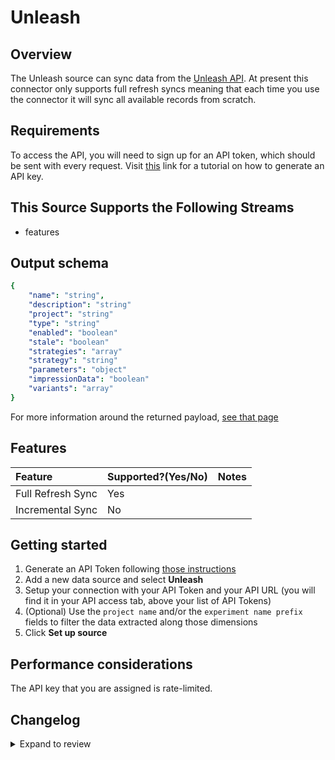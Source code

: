 # Unleash

## Overview

The Unleash source can sync data from the [Unleash API](https://docs.getunleash.io/reference/api/legacy/unleash). At present this connector only supports full refresh syncs meaning that each time you use the connector it will sync all available records from scratch.

## Requirements

To access the API, you will need to sign up for an API token, which should be sent with every request. Visit [this](https://docs.getunleash.io/how-to/how-to-create-api-tokens) link for a tutorial on how to generate an API key.

## This Source Supports the Following Streams

- features

## Output schema

```yaml
{
    "name": "string",
    "description": "string"
    "project": "string"
    "type": "string"
    "enabled": "boolean"
    "stale": "boolean"
    "strategies": "array"
    "strategy": "string"
    "parameters": "object"
    "impressionData": "boolean"
    "variants": "array"
}
```

For more information around the returned payload, [see that page](https://docs.getunleash.io/reference/api/legacy/unleash/client/features)

## Features

| Feature           | Supported?\(Yes/No\) | Notes |
| :---------------- | :------------------- | :---- |
| Full Refresh Sync | Yes                  |       |
| Incremental Sync  | No                   |       |

## Getting started

1. Generate an API Token following [those instructions](https://docs.getunleash.io/how-to/how-to-create-api-tokens)
2. Add a new data source and select **Unleash**
3. Setup your connection with your API Token and your API URL (you will find it in your API access tab, above your list of API Tokens)
4. (Optional) Use the `project name` and/or the `experiment name prefix` fields to filter the data extracted along those dimensions
5. Click **Set up source**

## Performance considerations

The API key that you are assigned is rate-limited.

## Changelog

<details>
  <summary>Expand to review</summary>

| Version | Date       | Pull Request                                              | Subject                               |
| :------ | :--------- | :-------------------------------------------------------- | :------------------------------------ |
| 0.2.24 | 2025-09-30 | [61220](https://github.com/airbytehq/airbyte/pull/61220) | Update dependencies |
| 0.2.23 | 2025-05-24 | [60769](https://github.com/airbytehq/airbyte/pull/60769) | Update dependencies |
| 0.2.22 | 2025-05-10 | [59915](https://github.com/airbytehq/airbyte/pull/59915) | Update dependencies |
| 0.2.21 | 2025-05-04 | [59529](https://github.com/airbytehq/airbyte/pull/59529) | Update dependencies |
| 0.2.20 | 2025-04-26 | [58925](https://github.com/airbytehq/airbyte/pull/58925) | Update dependencies |
| 0.2.19 | 2025-04-20 | [58578](https://github.com/airbytehq/airbyte/pull/58578) | Update dependencies |
| 0.2.18 | 2025-04-12 | [58013](https://github.com/airbytehq/airbyte/pull/58013) | Update dependencies |
| 0.2.17 | 2025-04-05 | [57468](https://github.com/airbytehq/airbyte/pull/57468) | Update dependencies |
| 0.2.16 | 2025-03-29 | [56828](https://github.com/airbytehq/airbyte/pull/56828) | Update dependencies |
| 0.2.15 | 2025-03-22 | [56274](https://github.com/airbytehq/airbyte/pull/56274) | Update dependencies |
| 0.2.14 | 2025-03-08 | [55587](https://github.com/airbytehq/airbyte/pull/55587) | Update dependencies |
| 0.2.13 | 2025-03-01 | [55139](https://github.com/airbytehq/airbyte/pull/55139) | Update dependencies |
| 0.2.12 | 2025-02-22 | [54503](https://github.com/airbytehq/airbyte/pull/54503) | Update dependencies |
| 0.2.11 | 2025-02-15 | [54062](https://github.com/airbytehq/airbyte/pull/54062) | Update dependencies |
| 0.2.10 | 2025-02-08 | [53524](https://github.com/airbytehq/airbyte/pull/53524) | Update dependencies |
| 0.2.9 | 2025-02-01 | [53051](https://github.com/airbytehq/airbyte/pull/53051) | Update dependencies |
| 0.2.8 | 2025-01-25 | [52420](https://github.com/airbytehq/airbyte/pull/52420) | Update dependencies |
| 0.2.7 | 2025-01-18 | [52014](https://github.com/airbytehq/airbyte/pull/52014) | Update dependencies |
| 0.2.6 | 2025-01-11 | [51405](https://github.com/airbytehq/airbyte/pull/51405) | Update dependencies |
| 0.2.5 | 2024-12-28 | [50802](https://github.com/airbytehq/airbyte/pull/50802) | Update dependencies |
| 0.2.4 | 2024-12-21 | [50369](https://github.com/airbytehq/airbyte/pull/50369) | Update dependencies |
| 0.2.3 | 2024-12-14 | [49764](https://github.com/airbytehq/airbyte/pull/49764) | Update dependencies |
| 0.2.2 | 2024-12-12 | [49413](https://github.com/airbytehq/airbyte/pull/49413) | Update dependencies |
| 0.2.1 | 2024-12-11 | [48326](https://github.com/airbytehq/airbyte/pull/48326) | Starting with this version, the Docker image is now rootless. Please note that this and future versions will not be compatible with Airbyte versions earlier than 0.64 |
| 0.2.0 | 2024-10-06 | [46525](https://github.com/airbytehq/airbyte/pull/46525) | Converting to manifest-only format |
| 0.1.18 | 2024-10-05 | [46490](https://github.com/airbytehq/airbyte/pull/46490) | Update dependencies |
| 0.1.17 | 2024-09-28 | [46113](https://github.com/airbytehq/airbyte/pull/46113) | Update dependencies |
| 0.1.16 | 2024-09-21 | [45817](https://github.com/airbytehq/airbyte/pull/45817) | Update dependencies |
| 0.1.15 | 2024-09-14 | [45295](https://github.com/airbytehq/airbyte/pull/45295) | Update dependencies |
| 0.1.14 | 2024-08-31 | [45004](https://github.com/airbytehq/airbyte/pull/45004) | Update dependencies |
| 0.1.13 | 2024-08-24 | [44685](https://github.com/airbytehq/airbyte/pull/44685) | Update dependencies |
| 0.1.12 | 2024-08-17 | [44356](https://github.com/airbytehq/airbyte/pull/44356) | Update dependencies |
| 0.1.11 | 2024-08-10 | [43609](https://github.com/airbytehq/airbyte/pull/43609) | Update dependencies |
| 0.1.10 | 2024-08-03 | [43122](https://github.com/airbytehq/airbyte/pull/43122) | Update dependencies |
| 0.1.9 | 2024-07-27 | [42598](https://github.com/airbytehq/airbyte/pull/42598) | Update dependencies |
| 0.1.8 | 2024-07-20 | [42217](https://github.com/airbytehq/airbyte/pull/42217) | Update dependencies |
| 0.1.7 | 2024-07-13 | [41870](https://github.com/airbytehq/airbyte/pull/41870) | Update dependencies |
| 0.1.6 | 2024-07-10 | [41554](https://github.com/airbytehq/airbyte/pull/41554) | Update dependencies |
| 0.1.5 | 2024-07-09 | [41114](https://github.com/airbytehq/airbyte/pull/41114) | Update dependencies |
| 0.1.4 | 2024-07-06 | [40978](https://github.com/airbytehq/airbyte/pull/40978) | Update dependencies |
| 0.1.3 | 2024-06-25 | [40423](https://github.com/airbytehq/airbyte/pull/40423) | Update dependencies |
| 0.1.2 | 2024-06-22 | [40018](https://github.com/airbytehq/airbyte/pull/40018) | Update dependencies |
| 0.1.1 | 2024-05-20 | [38378](https://github.com/airbytehq/airbyte/pull/38378) | [autopull] base image + poetry + up_to_date |
| 0.1.0   | 2022-11-30 | [#19923](https://github.com/airbytehq/airbyte/pull/19923) | 🎉 New source: Unleash [low-code CDK] |

</details>
